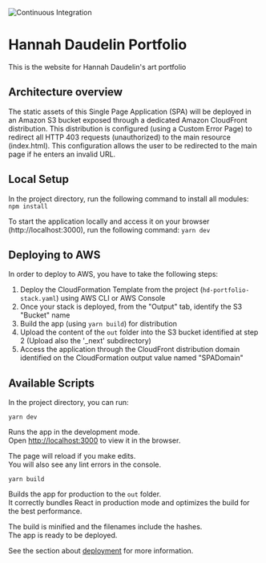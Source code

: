 ![Continuous Integration](https://github.com/johndaudelin/hd-portfolio/actions/workflows/ci.yml/badge.svg)

# Hannah Daudelin Portfolio

This is the website for Hannah Daudelin's art portfolio

## Architecture overview

The static assets of this Single Page Application (SPA) will be deployed in an Amazon S3 bucket exposed through a dedicated Amazon CloudFront distribution. This distribution is configured (using a Custom Error Page) to redirect all HTTP 403 requests (unauthorized) to the main resource (index.html). This configuration allows the user to be redirected to the main page if he enters an invalid URL.

## Local Setup

In the project directory, run the following command to install all modules:
`npm install`

To start the application locally and access it on your browser (http://localhost:3000), run the following command:
`yarn dev`

## Deploying to AWS

In order to deploy to AWS, you have to take the following steps:

1. Deploy the CloudFormation Template from the project (`hd-portfolio-stack.yaml`) using AWS CLI or AWS Console
2. Once your stack is deployed, from the "Output" tab, identify the S3 "Bucket" name
3. Build the app (using `yarn build`) for distribution
4. Upload the content of the `out` folder into the S3 bucket identified at step 2 (Upload also the '\_next' subdirectory)
5. Access the application through the CloudFront distribution domain identified on the CloudFormation output value named "SPADomain"

## Available Scripts

In the project directory, you can run:

`yarn dev`

Runs the app in the development mode.\
Open [http://localhost:3000](http://localhost:3000) to view it in the browser.

The page will reload if you make edits.\
You will also see any lint errors in the console.

`yarn build`

Builds the app for production to the `out` folder.\
It correctly bundles React in production mode and optimizes the build for the best performance.

The build is minified and the filenames include the hashes.\
The app is ready to be deployed.

See the section about [deployment](https://facebook.github.io/create-react-app/docs/deployment) for more information.
